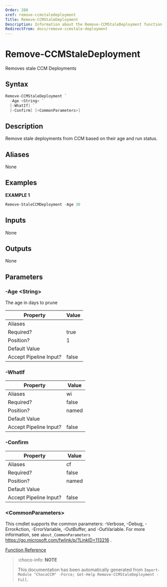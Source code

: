 ```yaml
---
Order: 280
xref: remove-ccmstaledeployment
Title: Remove-CCMStaleDeployment
Description: Information about the Remove-CCMStaleDeployment function
RedirectFrom: docs/remove-ccmstale-deployment
---
```


# Remove-CCMStaleDeployment

<!-- This documentation is automatically generated from /Remove-CCMStaleDeployment.ps1 using GenerateDocs.ps1. Contributions are welcome at the original location(s). -->

Removes stale CCM Deployments

## Syntax

~~~powershell
Remove-CCMStaleDeployment `
  -Age <String> `
  [-WhatIf] `
  [-Confirm] [<CommonParameters>]
~~~

## Description

Remove stale deployments from CCM based on their age and run status.


## Aliases

None

## Examples

 **EXAMPLE 1**

~~~powershell
Remove-StaleCCMDeployment -Age 30

~~~

## Inputs

None

## Outputs

None

## Parameters

###  -Age &lt;String&gt;
The age in days to prune

Property               | Value
---------------------- | -----
Aliases                |
Required?              | true
Position?              | 1
Default Value          |
Accept Pipeline Input? | false

###  -WhatIf
Property               | Value
---------------------- | -----
Aliases                | wi
Required?              | false
Position?              | named
Default Value          |
Accept Pipeline Input? | false

###  -Confirm
Property               | Value
---------------------- | -----
Aliases                | cf
Required?              | false
Position?              | named
Default Value          |
Accept Pipeline Input? | false

### &lt;CommonParameters&gt;

This cmdlet supports the common parameters: -Verbose, -Debug, -ErrorAction, -ErrorVariable, -OutBuffer, and -OutVariable. For more information, see `about_CommonParameters` https://go.microsoft.com/fwlink/p/?LinkID=113216 .



[Function Reference](xref:chococcm-functions)

> :choco-info: **NOTE**
>
> This documentation has been automatically generated from `Import-Module "ChocoCCM" -Force; Get-Help Remove-CCMStaleDeployment -Full`.
